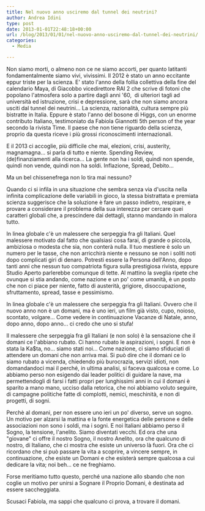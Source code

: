 ```yaml
---
title: Nel nuovo anno usciremo dal tunnel dei neutrini?
author: Andrea Idini
type: post
date: 2013-01-01T22:48:18+00:00
url: /blog/2013/01/01/nel-nuovo-anno-usciremo-dal-tunnel-dei-neutrini/
categories:
  - Media

---
```

Non siamo morti, o almeno non ce ne siamo accorti, per quanto latitanti fondamentalmente siamo vivi, vivissimi. Il 2012 è stato un anno eccitante eppur triste per la scienza. E' stato l'anno della follia collettiva della fine del calendario Maya, di Giacobbo vicedirettore RAI 2 che scrive di fotoni che popolano l'atmosfera solo a partire dagli anni '60,  di ulteriori tagli ad università ed istruzione, crisi e depressione, sarà che non siamo ancora usciti dal tunnel dei neutrini... La scienza, razionalità, cultura sempre più bistratte in Italia. Eppure è stato l'anno del bosone di Higgs, con un enorme contributo Italiano, testimoniato da Fabiola Giannotti 5th person of the year secondo la rivista Time. Il paese che non tiene riguardo della scienza, proprio da questa riceve i più grossi riconoscimenti internazionali.

E il 2013 ci accoglie, più difficile che mai, elezioni, crisi, austerity, magnamagna... si parla di tutto e niente. Spending Review, (de)finanziamenti alla ricerca... La gente non ha i soldi, quindi non spende, quindi non vende, quindi non ha soldi. Inflazione, Spread, Debito...

Ma un bel chissenefrega non lo tira mai nessuno?

Quando ci si infila in una situazione che sembra senza via d'uscita nella infinita complicazione delle variabili in gioco, la stessa bistrattata e premiata scienza suggerisce che la soluzione è fare un passo indietro, respirare, e provare a considerare il problema della sua interezza per cercare quei caratteri globali che, a prescindere dai dettagli, stanno mandando in malora tutto.

In linea globale c'è un malessere che serpeggia fra gli Italiani. Quel malessere motivato dal fatto che qualsiasi cosa farai, di grande o piccola, ambiziosa o modesta che sia, non conterà nulla. Il tuo mestiere è solo un numero per le tasse, che non arricchirà niente e nessuno se non i soliti noti dopo complicati giri di denaro. Potresti essere la Persona dell'Anno, dopo tanti anni che nessun tuo compatriota figura sulla prestigiosa rivista, eppure Studio Aperto parlerebbe comunque di tette. Al mattino la sveglia ripete che ovunque si stia andando, come nazione e un po' come umanità, è un posto che non ci piace per niente, fatto di austerità, grigiore, disoccupazione, sfruttamento, spread, tasse e pessimismo.

In linea globale c'è un malessere che serpeggia fra gli Italiani. Ovvero che il nuovo anno non è un domani, ma è uno ieri, un film già visto, cupo, noioso, scontato, volgare... Come vedere in continuazione Vacanze di Natale, anno, dopo anno, dopo anno... ci credo che uno si stufa!

Il malessere che serpeggia fra gli Italiani (e non solo) è la sensazione che il domani ce l'abbiano rubato. Ci hanno rubato le aspirazioni, i sogni. E non è stata la Ka$ta, no... siamo stati noi... Come nazione, ci siamo sfiduciati di attendere un domani che non arriva mai. Si può dire che il domani ce lo siamo rubato a vicenda, chiedendo più burocrazia, servizi idioti, non domandandoci mai il perché, in ultima analisi, si faceva qualcosa e come. Lo abbiamo perso non esigendo dai leader politici di guidare la nave, ma permettendogli di farsi i fatti propri per lunghissimi anni in cui il domani è sparito a mano mano, ucciso dalla retorica, che noi abbiamo voluto seguire, di campagne politiche fatte di complotti, nemici, meschinità, e non di progetti, di sogni.

Perchè al domani, per non essere uno ieri un po' diverso, serve un sogno. Un motivo per alzarsi la mattina e la fonte energetica delle persone e delle associazioni non sono i soldi, ma i sogni. E noi Italiani abbiamo perso il Sogno, la tensione, l'anelito. Siamo diventati vecchi. Ed ora che una "giovane" ci offre il nostro Sogno, il nostro Anelito, ora che qualcuno di nostro, di Italiano, che ci mostra che esiste un universo là fuori. Ora che ci ricordano che si può passare la vita a scoprire, a vincere sempre, in continuazione, che esiste un Domani e che esisterà sempre qualcosa a cui dedicare la vita; noi beh... ce ne freghiamo.

Forse meritiamo tutto questo, perché una nazione allo sbando che non coglie un motivo per unirsi a Sognare il Proprio Domani, è destinata ad essere saccheggiata.

Scusaci Fabiola, ma sappi che qualcuno ci prova, a trovare il domani.